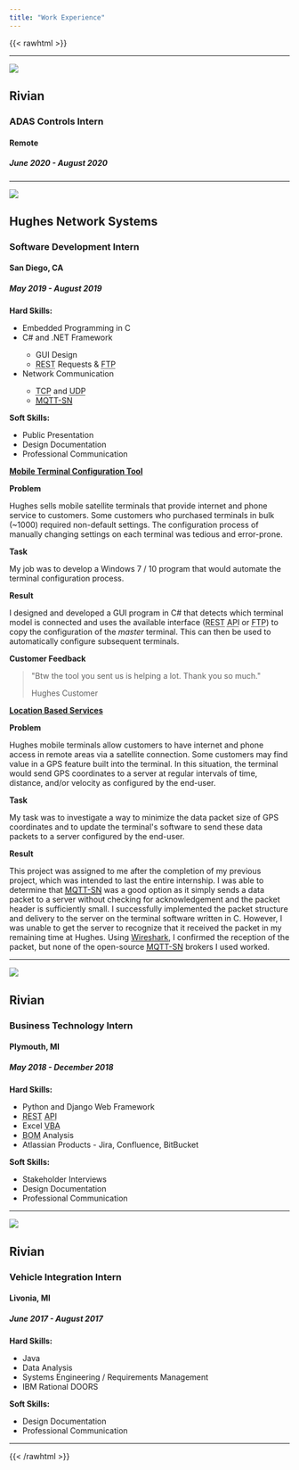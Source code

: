 ```yaml
---
title: "Work Experience"
---
```


{{< rawhtml >}}
<!-- RIVIAN: ADAS Controls Internship (2020) -->
<div class="row align-items-center">
    <div class="col-md-12">
        <hr>
    </div>
</div>
<div class="row">
    <div class="col-md-6">
        <div class="row">
            <div class="col-md-4">
                <a href="https://rivian.com/" target="_blank">
                    <img class="img-fluid mx-auto d-block" src="{{< relpath path=`images/professional_experience/logo-rivian.png` >}}">
                </a>
            </div>
            <div class="col-md-8">
                <div class="row">
                    <div class="col-md-12">
                        <h2><b>Rivian</b></h2>
                        <h3>ADAS Controls Intern</h3>
                        <h4>Remote</h4>
                        <h5><i>June 2020 - August 2020</i></h5>
                    </div>
                </div>
            </div>
        </div>
    </div>
</div>

<!-- HUGHES NETWORK SYSTEMS: Software Development Intern (2019) -->
<div class="row align-items-center">
    <div class="col-md-12">
        <hr>
    </div>
</div>
<div class="row">
    <div class="col-md-6">
        <div class="row">
            <div class="col-md-4">
                <a href="https://www.hughes.com//" target="_blank">
                    <img class="img-fluid mx-auto d-block" src="{{< relpath path=`images/professional_experience/logo-hughes.jpg` >}}">
                </a>
            </div>
            <div class="col-md-8">
                <h2><b>Hughes Network Systems</b></h2>
                <h3>Software Development Intern</h3>
                <h4>San Diego, CA</h4>
                <h5><i>May 2019 - August 2019</i></h5>
                <p>
                    <b>Hard Skills:</b>
                    <ul>
                        <li>Embedded Programming in C</li>
                        <li>C# and .NET Framework</li>
                        <ul>
                            <li>GUI Design</li>
                            <li><abbr title="REpresentational State Transfer">REST</abbr> Requests & <abbr title="File Transfer Protocol">FTP</abbr></li>
                        </ul>
                        <li>Network Communication</li>
                        <ul>
                            <li><abbr title="Transmission Control Protocol">TCP</abbr> and <abbr title="User Datagram Protocol">UDP</abbr></li>
                            <li><a href="http://www.mqtt.org/new/wp-content/uploads/2009/06/MQTT-SN_spec_v1.2.pdf" target="_blank"><abbr title="MQ Telemetry Transport for Sensor Networks">MQTT-SN</abbr></a></li>
                        </ul>
                    </ul>
                    <b>Soft Skills:</b>
                    <ul>
                        <li>Public Presentation</li>
                        <li>Design Documentation</li>
                        <li>Professional Communication</li>
                    </ul>
                </p>
            </div>
        </div>
    </div>
    <div class="col-md-6">
        <div id="hughes">
            <div class="card section-bg">
                <!-- MOBILE TERMINAL CONFIGURATION TOOL -->
                <div class="card-header">
                    <a class="card-link" data-toggle="collapse" href="#mobile_terminal_configuration_tool">
                        <b>Mobile Terminal Configuration Tool</b>
                    </a>
                </div>
                <div id="mobile_terminal_configuration_tool" class="collapse" data-parent="#hughes">
                    <div class="card-body">
                        <p>
                            <p><b>Problem</b></p>
                            <p>
                                Hughes sells mobile satellite terminals that provide internet and phone service to customers. Some customers who purchased terminals in bulk (~1000) required non-default settings. The configuration process of manually changing settings on each terminal was tedious and error-prone.
                            </p>
                            <p><b>Task</b></p>
                            <p>
                                My job was to develop a Windows 7 / 10 program that would automate the terminal configuration process.
                            </p>
                            <p><b>Result</b></p>
                            <p>
                                I designed and developed a GUI program in C# that detects which terminal model is connected and uses the available interface (<abbr title="REpresentational State Transfer">REST</abbr> <abbr title="Application Programming Interface">API</abbr> or <abbr title="File Transfer Protocol">FTP</abbr>) to copy the configuration of the <i>master</i> terminal. This can then be used to automatically configure subsequent terminals.
                            </p>
                            <p><b>Customer Feedback</b></p>
                            <blockquote class="blockquote text-center">
                                <p class="mb-0">"Btw the tool you sent us is helping a lot. Thank you so much."</p>
                                <footer class="blockquote-footer">Hughes Customer</footer>
                            </blockquote>
                        </p>
                    </div>
                </div>
                <!-- LOCATION BASED SERVICES -->
                <div class="card-header">
                    <a class="card-link" data-toggle="collapse" href="#location_based_services">
                        <b>Location Based Services</b>
                    </a>
                </div>
                <div id="location_based_services" class="collapse" data-parent="#hughes">
                    <div class="card-body">
                        <p><b>Problem</b></p>
                        <p>
                            Hughes mobile terminals allow customers to have internet and phone access in remote areas via a satellite connection. Some customers may find value in a GPS feature built into the terminal. In this situation, the terminal would send GPS coordinates to a server at regular intervals of time, distance, and/or velocity as configured by the end-user. 
                        </p>
                        <p><b>Task</b></p>
                        <p>
                            My task was to investigate a way to minimize the data packet size of GPS coordinates and to update the terminal's software to send these data packets to a server configured by the end-user.
                        </p>
                        <p><b>Result</b></p>
                        <p>
                            This project was assigned to me after the completion of my previous project, which was intended to last the entire internship. I was able to determine that <a href="http://www.mqtt.org/new/wp-content/uploads/2009/06/MQTT-SN_spec_v1.2.pdf" target="_blank"><abbr title="MQ Telemetry Transport for Sensor Networks">MQTT-SN</abbr></a> was a good option as it simply sends a data packet to a server without checking for acknowledgement and the packet header is sufficiently small. I successfully implemented the packet structure and delivery to the server on the terminal software written in C. However, I was unable to get the server to recognize that it received the packet in my remaining time at Hughes. Using <a href="https://www.wireshark.org" target="_blank">Wireshark</a>, I confirmed the reception of the packet, but none of the open-source <a href="http://www.mqtt.org/new/wp-content/uploads/2009/06/MQTT-SN_spec_v1.2.pdf" target="_blank"><abbr title="MQ Telemetry Transport for Sensor Networks">MQTT-SN</abbr></a> brokers I used worked.
                        </p>
                    </div>
                </div>
            </div>
        </div>
    </div>
</div>

<!-- RIVIAN: Business Technology Intern (2018) -->
<div class="row align-items-center">
    <div class="col-md-12">
        <hr>
    </div>
</div>
<div class="row">
    <div class="col-md-6">
        <div class="row">
            <div class="col-md-4">
                <a href="https://rivian.com/" target="_blank">
                    <img class="img-fluid mx-auto d-block" src="{{< relpath path=`images/professional_experience/logo-rivian.png` >}}">
                </a>
            </div>
            <div class="col-md-8">
                <div class="row">
                    <div class="col-md-12">
                        <h2><b>Rivian</b></h2>
                        <h3>Business Technology Intern</h3>
                        <h4>Plymouth, MI</h4>
                        <h5><i>May 2018 - December 2018</i></h5>
                        <p>
                            <b>Hard Skills:</b>
                            <ul>
                                <li>Python and Django Web Framework</li>
                                <li><abbr title="REpresentational State Transfer">REST</abbr> <abbr title="Application Programming Interface">API</abbr></li>
                                <li>Excel <abbr title="Visual Basic for Applications">VBA</abbr></li>
                                <li><abbr title="Bill of Materials">BOM</abbr> Analysis</li>
                                <li>Atlassian Products - Jira, Confluence, BitBucket</li>
                            </ul>
                            <b>Soft Skills:</b>
                            <ul>
                                <li>Stakeholder Interviews</li>
                                <li>Design Documentation</li>
                                <li>Professional Communication</li>
                            </ul>
                        </p>
                    </div>
                </div>
            </div>
        </div>
    </div>
</div>

<!-- RIVIAN: Vehicle Integration Intern (2017) -->
<div class="row align-items-center">
    <div class="col-md-12">
        <hr>
    </div>
</div>
<div class="row">
    <div class="col-md-6">
        <div class="row">
            <div class="col-md-4">
                <a href="https://rivian.com/" target="_blank">
                    <img class="img-fluid mx-auto d-block" src="{{< relpath path=`images/professional_experience/logo-rivian.png` >}}">
                </a>
            </div>
            <div class="col-md-8">
                <div class="row">
                    <div class="col-md-12">
                        <h2><b>Rivian</b></h2>
                        <h3>Vehicle Integration Intern</h3>
                        <h4>Livonia, MI</h4>
                        <h5><i>June 2017 - August 2017</i></h5>
                        <p>
                            <b>Hard Skills:</b>
                            <ul>
                                <li>Java</li>
                                <li>Data Analysis</li>
                                <li>Systems Engineering / Requirements Management</li>
                                <li>IBM Rational DOORS</li>
                            </ul>
                            <b>Soft Skills:</b>
                            <ul>
                                <li>Design Documentation</li>
                                <li>Professional Communication</li>
                            </ul>
                        </p>
                    </div>
                </div>
            </div>
        </div>
    </div>
</div>

<div class="row align-items-center">
    <div class="col-md-12">
        <hr>
    </div>
</div>
{{< /rawhtml >}}